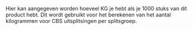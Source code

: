 Hier kan aangegeven worden hoeveel KG je hebt als je 1000 stuks van dit product hebt.
Dit wordt gebruikt voor het berekenen van het aantal kilogrammen voor CBS uitsplitsingen per splitsgroep.
